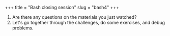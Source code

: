 +++
title = "Bash closing session"
slug = "bash4"
+++

1. Are there any questions on the materials you just watched?
1. Let's go together through the challenges, do some exercises, and debug problems.
